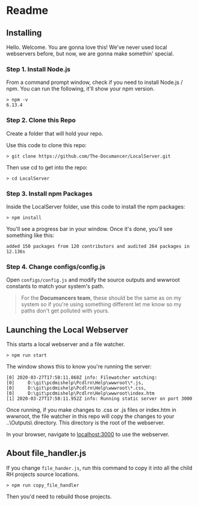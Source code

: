 # Readme
## Installing
Hello. Welcome. You are gonna love this! We've never used local webservers before, but now, we are gonna make somethin' special. 
### Step 1. Install Node.js
From a command prompt window, check if you need to install Node.js / npm. You can run the following, it'll show your npm version.
```
> npm -v
6.13.4
```
### Step 2. Clone this Repo
Create a folder that will hold your repo.

Use this code to clone this repo:
```
> git clone https://github.com/The-Documancer/LocalServer.git
```
Then use cd to get into the repo:

```
> cd LocalServer
```

### Step 3. Install npm Packages
Inside the LocalServer folder, use this code to install the npm packages:
```
> npm install
```
You'll see a progress bar in your window. Once it's done, you'll see something like this:

```
added 150 packages from 120 contributors and audited 264 packages in 12.136s
```

### Step 4. Change configs/config.js
Open `configs/config.js` and modify the source outputs and wwwroot constants to match your system's path.

>For the **Documancers team**, these should be the same as on my system so if you're using something different let me know so my paths don't get polluted with yours.


## Launching the Local Webserver
This starts a local webserver and a file watcher.
```
> npm run start
```
The window shows this to know you're running the server:
```
[0] 2020-03-27T17:58:11.868Z info: Filewatcher watching:
[0]     D:\git\pcdmishelp\Pcdlrn\Help\wwwroot\*.js,
[0]     D:\git\pcdmishelp\Pcdlrn\Help\wwwroot\*.css,
[0]     D:\git\pcdmishelp\Pcdlrn\Help\wwwroot\index.htm
[1] 2020-03-27T17:58:11.952Z info: Running static server on port 3000
```

Once running, if you make changes to .css or .js files or index.htm in wwwroot, the file watcher in this repo will copy the changes to your ..\Outputs\ directory. This directory is the root of the webserver.

In your browser, navigate to [localhost:3000](localhost:3000) to use the webserver.

## About file_handler.js
If you change `file_hander.js`, run this command to copy it into all the child RH projects source locations.

```
> npm run copy_file_handler
```

Then you'd need to rebuild those projects.

